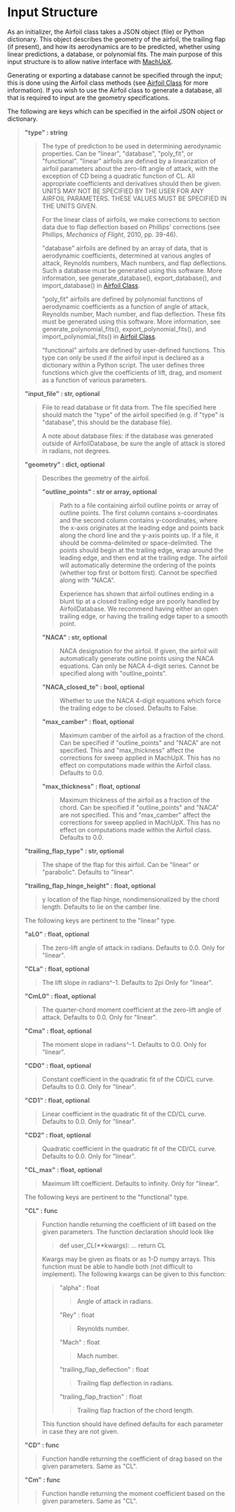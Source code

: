# Input Structure
As an initializer, the Airfoil class takes a JSON object (file) or Python dictionary. This object describes the geometry of the airfoil, the trailing flap (if present), and how its aerodynamics are to be predicted, whether using linear predictions, a database, or polynomial fits. The main purpose of this input structure is to allow native interface with [MachUpX](https://www.github.com/usuaero/MachUpX).

Generating or exporting a database cannot be specified through the input; this is done using the Airfoil class methods (see [Airfoil Class](airfoil_class) for more information). If you wish to use the Airfoil class to generate a database, all that is required to input are the geometry specifications.

The following are keys which can be specified in the airfoil JSON object or dictionary.

>**"type" : string**
>>The type of prediction to be used in determining aerodynamic properties. Can be "linear", "database", "poly_fit", or "functional". "linear" airfoils are defined by a linearization of airfoil parameters about the zero-lift angle of attack, with the exception of CD being a quadratic function of CL. All appropriate coefficients and derivatives should then be given. UNITS MAY NOT BE SPECIFIED BY THE USER FOR ANY AIRFOIL PARAMETERS. THESE VALUES MUST BE SPECIFIED IN THE UNITS GIVEN.
>>
>>For the linear class of airfoils, we make corrections to section data due to flap deflection based on Phillips' corrections (see Phillips, *Mechanics of Flight*, 2010, pp. 39-46).
>>
>>"database" airfoils are defined by an array of data, that is aerodynamic coefficients, determined at various angles of attack, Reynolds numbers, Mach numbers, and flap deflections. Such a database must be generated using this software. More information, see generate_database(), export_database(), and import_database() in [Airfoil Class](airfoil_class).
>>
>>"poly_fit" airfoils are defined by polynomial functions of aerodynamic coefficients as a function of angle of attack, Reynolds number, Mach number, and flap deflection. These fits must be generated using this software. More information, see generate_polynomial_fits(), export_polynomial_fits(), and import_polynomial_fits() in [Airfoil Class](airfoil_class).
>>
>>"functional" airfoils are defined by user-defined functions. This type can only be used if the airfoil input is declared as a dictionary within a Python script. The user defines three functions which give the coefficients of lift, drag, and moment as a function of various parameters.
>
>**"input_file" : str, optional**
>>File to read database or fit data from. The file specified here should match the "type" of the airfoil specified (e.g. if "type" is "database", this should be the database file).
>>
>>A note about database files: if the database was generated outside of AirfoilDatabase, be sure the angle of attack is stored in radians, not degrees.
>
>**"geometry" : dict, optional**
>>Describes the geometry of the airfoil.
>>
>>**"outline_points" : str or array, optional**
>>>Path to a file containing airfoil outline points or array of outline points. The first column contains x-coordinates and the second column contains y-coordinates, where the x-axis originates at the leading edge and points back along the chord line and the y-axis points up. If a file, it should be comma-delimited or space-delimited. The points should begin at the trailing edge, wrap around the leading edge, and then end at the trailing edge. The airfoil will automatically determine the ordering of the points (whether top first or bottom first). Cannot be specified along with "NACA".
>>>
>>>Experience has shown that airfoil outlines ending in a blunt tip at a closed trailing edge are poorly handled by AirfoilDatabase. We recommend having either an open trailing edge, or having the trailing edge taper to a smooth point.
>>
>>**"NACA" : str, optional**
>>>NACA designation for the airfoil. If given, the airfoil will automatically generate outline points using the NACA equations. Can only be NACA 4-digit series. Cannot be specified along with "outline_points".
>>
>>**"NACA_closed_te" : bool, optional**
>>>Whether to use the NACA 4-digit equations which force the trailing edge to be closed. Defaults to False.
>>
>>**"max_camber" : float, optional**
>>>Maximum camber of the airfoil as a fraction of the chord. Can be specified if "outline_points" and "NACA" are not specified. This and "max_thickness" affect the corrections for sweep applied in MachUpX. This has no effect on computations made within the Airfoil class. Defaults to 0.0.
>>
>>**"max_thickness" : float, optional**
>>>Maximum thickness of the airfoil as a fraction of the chord. Can be specified if "outline_points" and "NACA" are not specified. This and "max_camber" affect the corrections for sweep applied in MachUpX. This has no effect on computations made within the Airfoil class. Defaults to 0.0.
>
>**"trailing_flap_type" : str, optional**
>>The shape of the flap for this airfoil. Can be "linear" or "parabolic". Defaults to "linear".
>
>**"trailing_flap_hinge_height" : float, optional**
>>y location of the flap hinge, nondimensionalized by the chord length. Defaults to lie on the camber line.
>
>The following keys are pertinent to the "linear" type.
>
>**"aL0" : float, optional**
>>The zero-lift angle of attack in radians. Defaults to 0.0. Only for "linear".
>
>**"CLa" : float, optional**
>>The lift slope in radians^-1. Defaults to 2pi Only for "linear".
>
>**"CmL0" : float, optional**
>>The quarter-chord moment coefficient at the zero-lift angle of attack. Defaults to 0.0. Only for "linear".
>
>**"Cma" : float, optional**
>>The moment slope in radians^-1. Defaults to 0.0. Only for "linear".
>
>**"CD0" : float, optional**
>>Constant coefficient in the quadratic fit of the CD/CL curve. Defaults to 0.0. Only for "linear".
>
>**"CD1" : float, optional**
>>Linear coefficient in the quadratic fit of the CD/CL curve. Defaults to 0.0. Only for "linear".
>
>**"CD2" : float, optional**
>>Quadratic coefficient in the quadratic fit of the CD/CL curve. Defaults to 0.0. Only for "linear".
>
>**"CL_max" : float, optional**
>>Maximum lift coefficient. Defaults to infinity. Only for "linear".
>
>The following keys are pertinent to the "functional" type.
>
>**"CL" : func**
>>Function handle returning the coefficient of lift based on the given parameters. The function declaration should look like
>>
>>>def user_CL(**kwargs):
>>>    ...
>>>    return CL
>>
>>Kwargs may be given as floats or as 1-D numpy arrays. This function must be able to handle both (not difficult to implement). The following kwargs can be given to this function:
>>>
>>>"alpha" : float
>>>>Angle of attack in radians.
>>>
>>>"Rey" : float
>>>>Reynolds number.
>>>
>>>"Mach" : float
>>>>Mach number.
>>>
>>>"trailing_flap_deflection" : float
>>>>Trailing flap deflection in radians.
>>>
>>>"trailing_flap_fraction" : float
>>>>Trailing flap fraction of the chord length.
>>
>>This function should have defined defaults for each parameter in case they are not given.
>
>**"CD" : func**
>>Function handle returning the coefficient of drag based on the given parameters. Same as "CL".
>
>**"Cm" : func**
>>Function handle returning the moment coefficient based on the given parameters. Same as "CL".